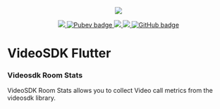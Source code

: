 <p align="center">
  <a href="https://videosdk.live">
  <img src="https://static.videosdk.live/videosdk_logo_website_black.png"/><br/>
  </a>
</p>

<!-- ![video-sdk-logo.png](https://static.videosdk.live/videosdk.live/videosdk_logo_circle_big.png) -->

<p align="center">
  <a href="https://discord.gg/kgAvyxtTxv">
    <img src="https://img.shields.io/discord/734858252939952248?logo=discord&style=flat" />
  </a>
<a href="https://pub.dev/packages/videosdk">
   <img src="https://img.shields.io/pub/likes/videosdk?label=Like&logo=Pubev&style=flat" alt="Pubev badge"/>
</a>
  <a href="https://twitter.com/intent/follow?original_referer=https%3A%2F%2Fpublish.twitter.com%2F&ref_src=twsrc%5Etfw%7Ctwcamp%5Ebuttonembed%7Ctwterm%5Efollow%7Ctwgr%5Evideo_sdk&screen_name=video_sdk">
    <img src="https://img.shields.io/twitter/follow/video_sdk?label=Twitter&logo=twitter&style=flat" />
  </a>
  <a href="http://youtube.com/videosdk?sub_confirmation=1">
    <img src="https://img.shields.io/youtube/channel/subscribers/UCuY7JzXnpp874oa7uQbUwsA?logo=Youtube&style=flat" />
  </a>
  <a href="https://github.com/videosdk-live/videosdk.live?tab=stars">
    <img src="https://img.shields.io/github/stars/videosdk-live/videosdk.live?label=Stars&logo=GitHub&style=flat" alt="GitHub badge" />
  </a>
</p>

# VideoSDK Flutter

### Videosdk Room Stats

VideoSDK Room Stats allows you to collect Video call metrics from the videosdk library.
